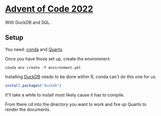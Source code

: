 # [Advent of Code 2022](https://adventofcode.com/2022)

With DuckDB and SQL.

## Setup

You need: [conda](https://docs.conda.io/en/latest/miniconda.html) and [Quarto](https://quarto.org/docs/get-started/).

Once you have those set up, create the environment.

```
conda env create -f environment.yml
```

Installing [DuckDB](https://duckdb.org/) needs to be done within R, conda can't do this one for us.

```r
install.packages("duckdb")
```

It'll take a while to install most likely cause it has to compile.

From there cd into the directory you want to work and fire up Quarto to render the documents.